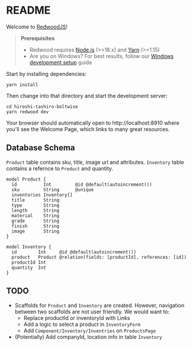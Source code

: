 # README

Welcome to [RedwoodJS](https://redwoodjs.com)!

> **Prerequisites**
>
> - Redwood requires [Node.js](https://nodejs.org/en/) (>=18.x) and [Yarn](https://yarnpkg.com/) (>=1.15)
> - Are you on Windows? For best results, follow our [Windows development setup](https://redwoodjs.com/docs/how-to/windows-development-setup) guide

Start by installing dependencies:

```
yarn install
```

Then change into that directory and start the development server:

```
cd hiroshi-tashiro-boltwise
yarn redwood dev
```

Your browser should automatically open to http://localhost:8910 where you'll see the Welcome Page, which links to many great resources.


## Database Schema
`Product` table contains sku, title, image url and attributes. `Inventory` table contains a refernce to `Product` and quantity.

```
model Product {
  id          Int         @id @default(autoincrement())
  sku         String      @unique
  inventories Inventory[]
  title       String
  type        String
  length      String
  material    String
  grade       String
  finish      String
  image       String
}
```

```
model Inventory {
  id        Int     @id @default(autoincrement())
  product   Product @relation(fields: [productId], references: [id])
  productId Int
  quantity  Int
}
```

## TODO
- Scaffolds for `Product` and `Inventory` are created. However, navigation between two scaffolds are not user friendly. We would want to:
  - Replace productId or inventoryId with Links
  - Add a logic to select a product in `InventoryForm`
  - Add `Component/Inventory/Inventries` on `ProductsPage`
- (Potentially) Add companyId, location info in table `Inventory`
